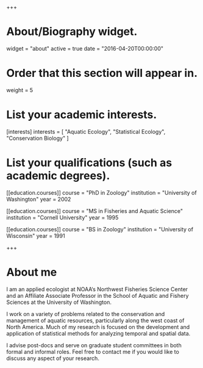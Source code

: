 +++
# About/Biography widget.
widget = "about"
active = true
date = "2016-04-20T00:00:00"

# Order that this section will appear in.
weight = 5

# List your academic interests.
[interests]
  interests = [
    "Aquatic Ecology",
    "Statistical Ecology",
    "Conservation Biology"
  ]

# List your qualifications (such as academic degrees).
[[education.courses]]
  course = "PhD in Zoology"
  institution = "University of Washington"
  year = 2002

[[education.courses]]
  course = "MS in Fisheries and Aquatic Science"
  institution = "Cornell University"
  year = 1995

[[education.courses]]
  course = "BS in Zoology"
  institution = "University of Wisconsin"
  year = 1991
 
+++

# About me

I am an applied ecologist at NOAA‘s Northwest Fisheries Science Center and an Affiliate Associate Professor in the School of Aquatic and Fishery Sciences at the University of Washington.

I work on a variety of problems related to the conservation and management of aquatic resources, particularly along the west coast of North America. Much of my research is focused on the development and application of statistical methods for analyzing temporal and spatial data.

I advise post-docs and serve on graduate student committees in both formal and informal roles. Feel free to contact me if you would like to discuss any aspect of your research.

